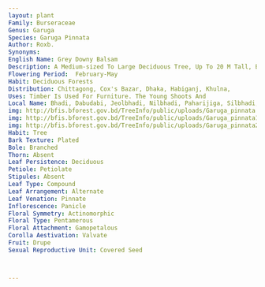 ```yaml
---
layout: plant
Family: Burseraceae
Genus: Garuga
Species: Garuga Pinnata
Author: Roxb.
Synonyms: 
English Name: Grey Downy Balsam
Description: A Medium-sized To Large Deciduous Tree, Up To 20 M Tall, Bark Greyish-brown, Exfoliating In Round Hard Flakes, Blaze Red With Strikes Of White Tissue, Aromatic. Leaves Imparipinnate, 25-50 Cm Long, Leaflets 7-12 Pairs, C 10 Ã— 3 Cm, Opposite Or Subopposite, More Or Less Subsessile, Leaf Blade Oblong-lanceolate, Crenate, Acuminate To Obtuse, Oblique. Flowers In Terminal Clustered Panicles Of Cymes, Greenish-yellow, Bracteate. Sepals Tomentose Outside, Valvate, C 4 Mm Long, Tube With Narrow Ovate Teeth, Disk Crenate, Thin, Lining The Tube Of The Calyx. Petals Linear-oblong, Up To 8 Mm Long, Valvate, Tomentose Outside, Inserted On The Disc. Stamens Free, Inserted At The Margin Of The Receptacle, Filaments Free, Dilated At The Base, Emerging From The Calyx Tube, Shorter Than The Gynoecium And Longer Than The Sepals, Anthers Dorsifixed. Ovary Ovoid, Hairy, With Short Hairy Style And Capitate Stigma. Fruit A Drupe, Fleshy, Up To 2 Cm In Diameter, Green, Irregularly Globose With 2-3, 1-seeded Pyrenes, Olive-green To Blackish When Ripe. Seeds Up To 8 Mm Long And 7 Mm Broad.
Flowering Period:  February-May
Habit: Deciduous Forests
Distribution: Chittagong, Cox's Bazar, Dhaka, Habiganj, Khulna,
Uses: Timber Is Used For Furniture. The Young Shoots And
Local Name: Bhadi, Dabudabi, Jeolbhadi, Nilbhadi, Paharijiga, Silbhadi, 
img: http://bfis.bforest.gov.bd/TreeInfo/public/uploads/Garuga_pinnata.jpg
img: http://bfis.bforest.gov.bd/TreeInfo/public/uploads/Garuga_pinnata1.jpg
img: http://bfis.bforest.gov.bd/TreeInfo/public/uploads/Garuga_pinnata2.jpg
Habit: Tree
Bark Texture: Plated
Bole: Branched
Thorn: Absent
Leaf Persistence: Deciduous
Petiole: Petiolate
Stipules: Absent
Leaf Type: Compound
Leaf Arrangement: Alternate
Leaf Venation: Pinnate
Inflorescence: Panicle
Floral Symmetry: Actinomorphic
Floral Type: Pentamerous
Floral Attachment: Gamopetalous
Corolla Aestivation: Valvate
Fruit: Drupe
Sexual Reproductive Unit: Covered Seed



---
```


